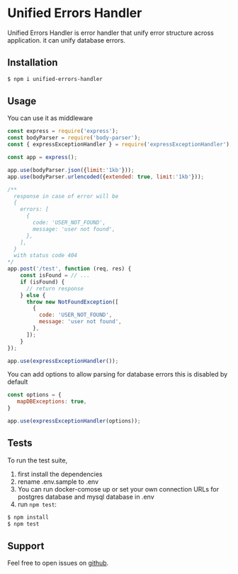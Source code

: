 # Unified Errors Handler
 Unified Errors Handler is error handler that unify error structure across application. it can unify database errors.
 ## Installation

```bash
$ npm i unified-errors-handler
```
## Usage
You can use it as middleware

```javascript
const express = require('express');
const bodyParser = require('body-parser');
const { expressExceptionHandler } = require('expressExceptionHandler');

const app = express();

app.use(bodyParser.json({limit:'1kb'}));
app.use(bodyParser.urlencoded({extended: true, limit:'1kb'}));

/**
  response in case of error will be
  {
    errors: [
      {
        code: 'USER_NOT_FOUND',
        message: 'user not found',
      },
    ],
  }
  with status code 404
*/
app.post('/test', function (req, res) {
    const isFound = // ...
    if (isFound) {
      // return response
    } else {
      throw new NotFoundException([
        {
          code: 'USER_NOT_FOUND',
          message: 'user not found',
        },
      ]);
    }
});

app.use(expressExceptionHandler());
```

You can add options to allow parsing for database errors this is disabled by default

```javascript
const options = {
   mapDBExceptions: true,
}

app.use(expressExceptionHandler(options));
```

## Tests
To run the test suite, 
1. first install the dependencies
2. rename .env.sample to .env 
3. You can run docker-comose up or set your own connection URLs for postgres database and mysql database in .env
4. run `npm test`:
```bash
$ npm install
$ npm test
```
## Support
Feel free to open issues on [github](https://github.com/AhmedAdelFahim/unified-errors-handler).